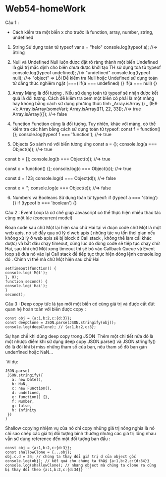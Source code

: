 # Web54-homeWork
Câu 1 :
 * Cách kiểm tra một biến x cho trước là function, array, number, string, undefined
1. String
Sử dụng toán tử typeof var a = "helo" console.log(typeof a); //=> String
2. Null và Undefined
Null luôn được đặt rõ ràng thành một biến
Undefined là giá trị mặc định cho biến chưa được khởi tạo TH sử dụng toá tử typeof console.log(typeof undefined); //=> "undefined" console.log(typeof null); //=> "object" => Lỗi Để kiểm tra Null hoặc Undefined sử dụng toán tử đẳng thức nghiêm ngặt (===) if(a === undefined) {} if(a === null) {}
3. Array Mảng là đối tượng . Nếu sử dụng toán tử typeof sẽ nhận được kết quả là đối tượng. Cách để kiểm tra xem một biến có phải là một mảng hay không bằng cách sử dụng phương thức tĩnh _Array.isArray () _ (IE9 +):
Array.isArray(someVar); Array.isArray([11, 22, 33]); //=> true Array.isArray({}); //=> false

4. Function Function cũng là đối tượng. Tuy nhiên, khác với mảng, có thể kiểm tra các hàm bằng cách sử dụng toán tử typeof: const f = function() {}; console.log(typeof f === 'function'); //=> true

5. Objects So sánh nó với biến tương ứng const a = {}; console.log(a === Object(a)); //=> true

const b = []; console.log(b === Object(b)); //=> true

const c = function() {}; console.log(c === Object(c)); //=> true

const d = 123; console.log(d === Object(d)); //=> false

const e = ''; console.log(e === Object(e)); //=> false

6. Numbers và Booleans Sử dụng toán tử typeof: if (typeof a === 'string') {} if (typeof b === 'boolean') {}

Câu 2 :
Event Loop là cơ chế giúp Javascript có thể thực hiện nhiều thao tác cùng một lúc (concurrent model)

Đoạn code sau chữ Một lại hiện sau chữ Hai tại vì đoạn code chữ Một là một web apis, nó sẽ đẩy qua xử lý ở web apis ( những tác vụ tốn thời gian nếu không xử lý ở web apis sẽ bị block ở Call stack , không thể làm cái khác được) và bắt đầu chạy timeout, cùng lúc đó dòng code sẽ tiếp tục chạy chữ Hai, sau khi chữ Một xong timeout thì sẽ bỏ vào Callback Queue và Event loop sẽ đưa nó vào lại Call stack để tiếp tục thực hiện dòng lệnh console.log đó . Chính vì thế mà chữ Một hiện sau chữ Hai

```
setTimeout(function() {
console.log('Một');
}, 0);
function second() {
console.log('Hai');
}
second();
```

 Câu 3 :
Deep copy tức là tạo mới một biến có cùng giá trị và được cắt đứt quan hệ hoàn toàn với biến được copy : 
```
const obj = {a:1,b:2,c:{d:3}};
const deepClone = JSON.parse(JSON.stringify(obj));
console.log(deepClone); // {a:1,b:2,c:3};
```
Sự hạn chế khi dùng deep copy trong JSON
 Thêm một chi tiết nữa đó là một nhược điểm khi sử dụng deep copy JSON.parse() và JSON.stringify() đó là đôi khi bị miss những tham số của bạn, nêu tham số đó bạn gán underfined hoặc NaN...

 Ví dụ: 
 ```
JSON.parse(
  JSON.stringify({
    a: new Date(),
    b: NaN,
    c: new Function(),
    d: undefined,
    e: function() {},
    f: Number,
    g: false,
    h: Infinity
  })
)
```

Shallow copying nhiệm vụ của nó chỉ copy những giá trị nông nghĩa là nó chỉ sao chép các giá trị đối tượng bình thường nhưng các giá trị lồng nhau vẫn sử dụng reference đến một đối tượng ban đầu : 
```
const obj = {a:1,b:2,c:{d:3}};
const shallowClone = {...obj};
obj.c.d = 34; // chúng ta thay đổi giá trị d của object gốc
console.log(obj); // kết quả cho chúng ta thấy {a:1,b:2,c:{d:34}} 
console.log(shallowClone); // nhưng object mà chúng ta clone ra cũng bị thay đổi theo {a:1,b:2,c:{d:34}} ```



